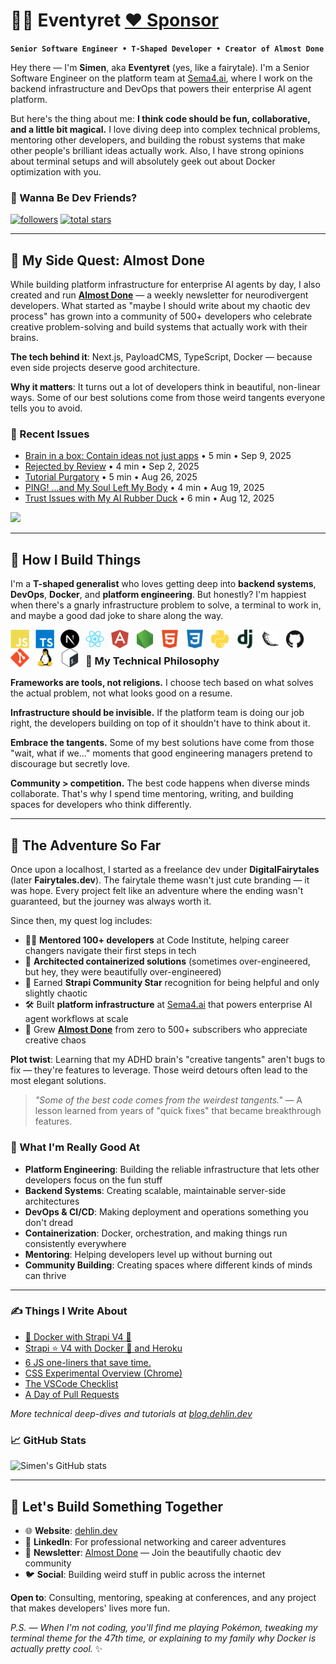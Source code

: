 # 🧙‍♂️ Eventyret [:heart: Sponsor](https://github.com/sponsors/Eventyret)

**`Senior Software Engineer • T-Shaped Developer • Creator of Almost Done`**

Hey there — I'm **Simen**, aka **Eventyret** (yes, like a fairytale). I'm a Senior Software Engineer on the platform team at [Sema4.ai](https://sema4.ai), where I work on the backend infrastructure and DevOps that powers their enterprise AI agent platform.

But here's the thing about me: **I think code should be fun, collaborative, and a little bit magical.** I love diving deep into complex technical problems, mentoring other developers, and building the robust systems that make other people's brilliant ideas actually work. Also, I have strong opinions about terminal setups and will absolutely geek out about Docker optimization with you.

### 🤝 Wanna Be Dev Friends?

   <p align="left">
      <a href="https://github.com/Eventyret?tab=followers">
         <img alt="followers" title="Follow me on Github" src="https://custom-icon-badges.demolab.com/github/followers/Eventyret?color=236ad3&labelColor=1155ba&style=for-the-badge&logo=person-add&label=Follow&logoColor=white"/></a>
      <a href="https://github.com/Eventyret?tab=repositories&sort=stargazers">
         <img alt="total stars" title="Total stars on GitHub" src="https://custom-icon-badges.demolab.com/github/stars/Eventyret?color=55960c&style=for-the-badge&labelColor=488207&logo=star"/></a>
   </p>

---

## 🧵 My Side Quest: Almost Done

While building platform infrastructure for enterprise AI agents by day, I also created and run [**Almost Done**](https://almostdone.news) — a weekly newsletter for neurodivergent developers. What started as "maybe I should write about my chaotic dev process" has grown into a community of 500+ developers who celebrate creative problem-solving and build systems that actually work with their brains.

**The tech behind it**: Next.js, PayloadCMS, TypeScript, Docker — because even side projects deserve good architecture.

**Why it matters**: It turns out a lot of developers think in beautiful, non-linear ways. Some of our best solutions come from those weird tangents everyone tells you to avoid.

### 📖 Recent Issues

<!-- ALMOSTDONE_ISSUES:START -->
- [Brain in a box: Contain ideas not just apps](https://almostdone.news/issues/brain-in-a-box-contain-ideas-not-just-apps) • 5 min • Sep 9, 2025
- [Rejected by Review](https://almostdone.news/issues/rejected-by-review) • 4 min • Sep 2, 2025
- [Tutorial Purgatory](https://almostdone.news/issues/tutorial-purgatory) • 5 min • Aug 26, 2025
- [PING! …and My Soul Left My Body](https://almostdone.news/issues/ping-and-my-soul-left-my-body) • 4 min • Aug 19, 2025
- [Trust Issues with My AI Rubber Duck](https://almostdone.news/issues/trust-issues-with-my-ai-rubber-duck) • 6 min • Aug 12, 2025
<!-- ALMOSTDONE_ISSUES:END -->

[<img src="https://custom-icon-badges.demolab.com/badge/-Join%20Almost%20Done-green?style=for-the-badge&logo=rocket&logoColor=white"/>](https://almostdone.news)

---

## 🧰 How I Build Things

I'm a **T-shaped generalist** who loves getting deep into **backend systems**, **DevOps**, **Docker**, and **platform engineering**. But honestly? I'm happiest when there's a gnarly infrastructure problem to solve, a terminal to work in, and maybe a good dad joke to share along the way.

<img align="left" alt="JavaScript" width="30px" style="padding-right:10px;" src="https://raw.githubusercontent.com/devicons/devicon/refs/heads/master/icons/javascript/javascript-plain.svg" />
<img align="left" alt="TypeScript" width="30px" style="padding-right:10px;" src="https://raw.githubusercontent.com/devicons/devicon/refs/heads/master/icons/typescript/typescript-plain.svg" />
<img align="left" alt="NextJS" width="30px" style="padding-right:10px;" src="https://raw.githubusercontent.com/devicons/devicon/refs/heads/master/icons/nextjs/nextjs-original.svg" />
<img align="left" alt="React" width="30px" style="padding-right:10px;" src="https://raw.githubusercontent.com/devicons/devicon/refs/heads/master/icons/react/react-original.svg" />
<img align="left" alt="Angular" width="30px" style="padding-right:10px;" src="https://raw.githubusercontent.com/devicons/devicon/refs/heads/master/icons/angularjs/angularjs-plain.svg" />
<img align="left" alt="NodeJS" width="30px" style="padding-right:10px;" src="https://raw.githubusercontent.com/devicons/devicon/refs/heads/master/icons/nodejs/nodejs-original.svg" />
<img align="left" alt="HTML" width="30px" style="padding-right:10px;" src="https://raw.githubusercontent.com/devicons/devicon/refs/heads/master/icons/html5/html5-plain.svg" />
<img align="left" alt="CSS" width="30px" style="padding-right:10px;" src="https://raw.githubusercontent.com/devicons/devicon/refs/heads/master/icons/css3/css3-plain.svg" />
<img align="left" alt="Python" width="30px" style="padding-right:10px;" src="https://raw.githubusercontent.com/devicons/devicon/refs/heads/master/icons/python/python-plain.svg" />
<img align="left" alt="Django" width="30px" style="padding-right:10px;" src="https://raw.githubusercontent.com/devicons/devicon/refs/heads/master/icons/django/django-plain.svg" />
<img align="left" alt="Flask" width="30px" style="padding-right:10px;" src="https://raw.githubusercontent.com/devicons/devicon/refs/heads/master/icons/flask/flask-original.svg" />
<img align="left" alt="GitHub" width="30px" style="padding-right:10px;" src="https://raw.githubusercontent.com/devicons/devicon/refs/heads/master/icons/github/github-original.svg" />
<img align="left" alt="Git" width="30px" style="padding-right:10px;" src="https://raw.githubusercontent.com/devicons/devicon/refs/heads/master/icons/git/git-original.svg" />
<img align="left" alt="Linux" width="30px" style="padding-right:10px;" src="https://raw.githubusercontent.com/devicons/devicon/refs/heads/master/icons/linux/linux-original.svg" />
<img align="left" alt="Bash" width="30px" style="padding-right:10px;" src="https://raw.githubusercontent.com/devicons/devicon/refs/heads/master/icons/bash/bash-original.svg" />
<br />

### 🧠 My Technical Philosophy

**Frameworks are tools, not religions.** I choose tech based on what solves the actual problem, not what looks good on a resume.

**Infrastructure should be invisible.** If the platform team is doing our job right, the developers building on top of it shouldn't have to think about it.

**Embrace the tangents.** Some of my best solutions have come from those "wait, what if we..." moments that good engineering managers pretend to discourage but secretly love.

**Community > competition.** The best code happens when diverse minds collaborate. That's why I spend time mentoring, writing, and building spaces for developers who think differently.

---

## 📜 The Adventure So Far

Once upon a localhost, I started as a freelance dev under **DigitalFairytales** (later **Fairytales.dev**). The fairytale theme wasn't just cute branding — it was hope. Every project felt like an adventure where the ending wasn't guaranteed, but the journey was always worth it.

Since then, my quest log includes:

- 🧑‍🏫 **Mentored 100+ developers** at Code Institute, helping career changers navigate their first steps in tech
- 🐋 **Architected containerized solutions** (sometimes over-engineered, but hey, they were beautifully over-engineered)
- 🌟 Earned **Strapi Community Star** recognition for being helpful and only slightly chaotic
- 🛠️ Built **platform infrastructure** at [Sema4.ai](https://sema4.ai) that powers enterprise AI agent workflows at scale
- 🧵 Grew [**Almost Done**](https://almostdone.news) from zero to 500+ subscribers who appreciate creative chaos

**Plot twist**: Learning that my ADHD brain's "creative tangents" aren't bugs to fix — they're features to leverage. Those weird detours often lead to the most elegant solutions.

> _"Some of the best code comes from the weirdest tangents."_ — A lesson learned from years of "quick fixes" that became breakthrough features.

### 💼 What I'm Really Good At

- **Platform Engineering**: Building the reliable infrastructure that lets other developers focus on the fun stuff
- **Backend Systems**: Creating scalable, maintainable server-side architectures
- **DevOps & CI/CD**: Making deployment and operations something you don't dread
- **Containerization**: Docker, orchestration, and making things run consistently everywhere
- **Mentoring**: Helping developers level up without burning out
- **Community Building**: Creating spaces where different kinds of minds can thrive

---

### ✍️ Things I Write About

<!-- HASHNODE_BLOG:START -->

- [🐳 Docker with Strapi V4 🌟](https://blog.dehlin.dev//docker-with-strapi-v4)
- [Strapi ⭐️ V4 with Docker 🐳 and Heroku](https://blog.dehlin.dev//strapi-v4-with-docker-and-heroku)
- [6 JS one-liners that save time.](https://blog.dehlin.dev//js-one-liners-that-save-time)
- [CSS Experimental Overview (Chrome)](https://blog.dehlin.dev//css-experimental-overview-chrome)
- [The VSCode Checklist](https://blog.dehlin.dev//vscode-checklist)
- [A Day of Pull Requests](https://blog.dehlin.dev//a-day-of-pull-requests)
<!-- HASHNODE_BLOG:END -->

_More technical deep-dives and tutorials at [blog.dehlin.dev](https://blog.dehlin.dev)_

### 📈 GitHub Stats

![Simen's GitHub stats](https://github-readme-stats.vercel.app/api?username=eventyret&show_icons=true&theme=gruvbox)

<!-- ![GitHub Streak](https://streak-stats.demolab.com?user=Eventyret&theme=gruvbox&border_radius=4.5) -->

---

## 💌 Let's Build Something Together

- 🌐 **Website**: [dehlin.dev](https://dehlin.dev)
- 💼 **LinkedIn**: For professional networking and career adventures
- 📧 **Newsletter**: [Almost Done](https://almostdone.news) — Join the beautifully chaotic dev community
- 🐦 **Social**: Building weird stuff in public across the internet

**Open to**: Consulting, mentoring, speaking at conferences, and any project that makes developers' lives more fun.

_P.S. — When I'm not coding, you'll find me playing Pokémon, tweaking my terminal theme for the 47th time, or explaining to my family why Docker is actually pretty cool._ ✨
